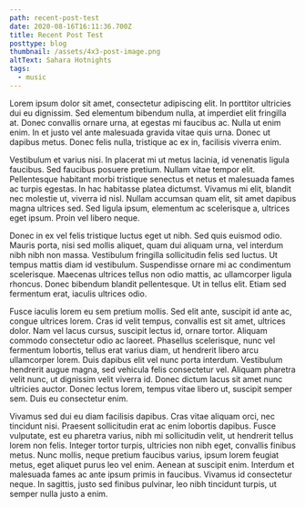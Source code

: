 ```yaml
---
path: recent-post-test
date: 2020-08-16T16:11:36.700Z
title: Recent Post Test
posttype: blog
thumbnail: /assets/4x3-post-image.png
altText: Sahara Hotnights
tags:
  - music
---
```

Lorem ipsum dolor sit amet, consectetur adipiscing elit. In porttitor ultricies dui eu dignissim. Sed elementum bibendum nulla, at imperdiet elit fringilla at. Donec convallis ornare urna, at egestas mi faucibus ac. Nulla ut enim enim. In et justo vel ante malesuada gravida vitae quis urna. Donec ut dapibus metus. Donec felis nulla, tristique ac ex in, facilisis viverra enim.

Vestibulum et varius nisi. In placerat mi ut metus lacinia, id venenatis ligula faucibus. Sed faucibus posuere pretium. Nullam vitae tempor elit. Pellentesque habitant morbi tristique senectus et netus et malesuada fames ac turpis egestas. In hac habitasse platea dictumst. Vivamus mi elit, blandit nec molestie ut, viverra id nisl. Nullam accumsan quam elit, sit amet dapibus magna ultrices sed. Sed ligula ipsum, elementum ac scelerisque a, ultrices eget ipsum. Proin vel libero neque.

Donec in ex vel felis tristique luctus eget ut nibh. Sed quis euismod odio. Mauris porta, nisi sed mollis aliquet, quam dui aliquam urna, vel interdum nibh nibh non massa. Vestibulum fringilla sollicitudin felis sed luctus. Ut tempus mattis diam id vestibulum. Suspendisse ornare mi ac condimentum scelerisque. Maecenas ultrices tellus non odio mattis, ac ullamcorper ligula rhoncus. Donec bibendum blandit pellentesque. Ut in tellus elit. Etiam sed fermentum erat, iaculis ultrices odio.

Fusce iaculis lorem eu sem pretium mollis. Sed elit ante, suscipit id ante ac, congue ultrices lorem. Cras id velit tempus, convallis est sit amet, ultrices dolor. Nam vel lacus cursus, suscipit lectus id, ornare tortor. Aliquam commodo consectetur odio ac laoreet. Phasellus scelerisque, nunc vel fermentum lobortis, tellus erat varius diam, ut hendrerit libero arcu ullamcorper lorem. Duis dapibus elit vel nunc porta interdum. Vestibulum hendrerit augue magna, sed vehicula felis consectetur vel. Aliquam pharetra velit nunc, ut dignissim velit viverra id. Donec dictum lacus sit amet nunc ultricies auctor. Donec lectus lorem, tempus vitae libero ut, suscipit semper sem. Duis eu consectetur enim.

Vivamus sed dui eu diam facilisis dapibus. Cras vitae aliquam orci, nec tincidunt nisi. Praesent sollicitudin erat ac enim lobortis dapibus. Fusce vulputate, est eu pharetra varius, nibh mi sollicitudin velit, ut hendrerit tellus lorem non felis. Integer tortor turpis, ultricies non nibh eget, convallis finibus metus. Nunc mollis, neque pretium faucibus varius, ipsum lorem feugiat metus, eget aliquet purus leo vel enim. Aenean at suscipit enim. Interdum et malesuada fames ac ante ipsum primis in faucibus. Vivamus id consectetur neque. In sagittis, justo sed finibus pulvinar, leo nibh tincidunt turpis, ut semper nulla justo a enim.